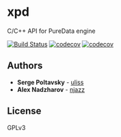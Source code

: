 # xpd
C/C++ API for PureData engine


[![Build Status](https://travis-ci.org/uliss/xpd.svg?branch=master)](https://travis-ci.org/uliss/xpd)
[![codecov](https://codecov.io/gh/uliss/xpd/branch/devel/graph/badge.svg)](https://codecov.io/gh/uliss/xpd/branch/devel)
[![codecov](https://codecov.io/gh/njazz/xpd/branch/my-develop/graph/badge.svg)](https://codecov.io/gh/njazz/xpd/branch/my-develop)

## Authors

* **Serge Poltavsky** - [uliss](https://github.com/uliss)
* **Alex Nadzharov** - [njazz](https://github.com/njazz)

## License
GPLv3

